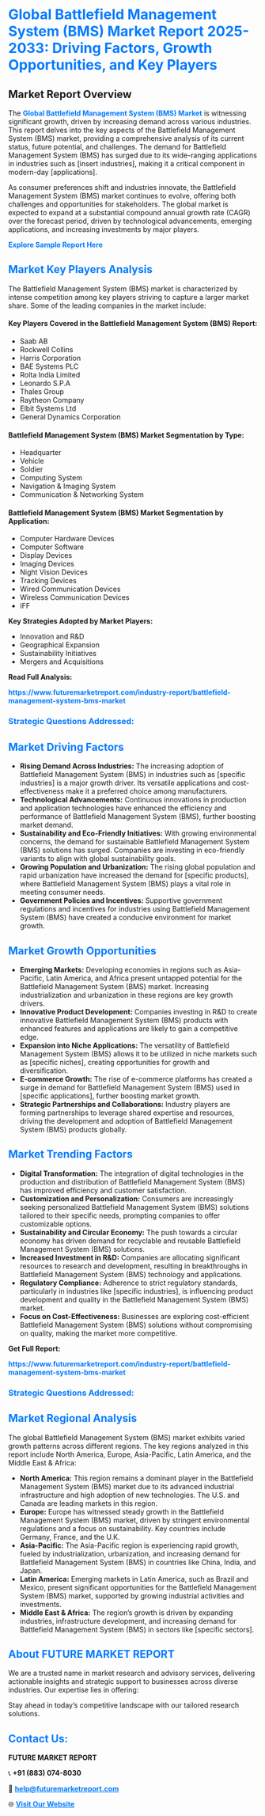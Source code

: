 <h1 style="color: #007BFF;">Global Battlefield Management System (BMS) Market Report 2025-2033: Driving Factors, Growth Opportunities, and Key Players</h1>

<section id="overview">
<h2>Market Report Overview</h2>
<p>The <a href="https://www.futuremarketreport.com/industry-report/battlefield-management-system-bms-market" style="color: #007BFF; text-decoration: none;"><strong>Global Battlefield Management System (BMS) Market</strong></a> is witnessing significant growth, driven by increasing demand across various industries. This report delves into the key aspects of the Battlefield Management System (BMS) market, providing a comprehensive analysis of its current status, future potential, and challenges. The demand for Battlefield Management System (BMS) has surged due to its wide-ranging applications in industries such as [insert industries], making it a critical component in modern-day [applications].</p>
<p>As consumer preferences shift and industries innovate, the Battlefield Management System (BMS) market continues to evolve, offering both challenges and opportunities for stakeholders. The global market is expected to expand at a substantial compound annual growth rate (CAGR) over the forecast period, driven by technological advancements, emerging applications, and increasing investments by major players.</p>
</section>

<section id="overview">
<p><a href="https://www.futuremarketreport.com/request-sample/reportId=89663" style="color: #007BFF; text-decoration: none;"><strong>Explore Sample Report Here</strong></a></p>
</section>

<section id="key-players">
<h2 style="color: #007BFF;">Market Key Players Analysis</h2>
<p>The Battlefield Management System (BMS) market is characterized by intense competition among key players striving to capture a larger market share. Some of the leading companies in the market include:</p>
<h4>Key Players Covered in the Battlefield Management System (BMS) Report:</h4>
<ul><li>Saab AB</li><li>Rockwell Collins</li><li>Harris Corporation</li><li>BAE Systems PLC</li><li>Rolta India Limited</li><li>Leonardo S.P.A</li><li>Thales Group</li><li>Raytheon Company</li><li>Elbit Systems Ltd</li><li>General Dynamics Corporation</li></ul>
<h4>Battlefield Management System (BMS) Market Segmentation by Type:</h4>
<ul><li>Headquarter</li><li>Vehicle</li><li>Soldier</li><li>Computing System</li><li>Navigation &amp; Imaging System</li><li>Communication &amp; Networking System</li></ul>

<h4>Battlefield Management System (BMS) Market Segmentation by Application:</h4>
<ul><li>Computer Hardware Devices</li><li>Computer Software</li><li>Display Devices</li><li>Imaging Devices</li><li>Night Vision Devices</li><li>Tracking Devices</li><li>Wired Communication Devices</li><li>Wireless Communication Devices</li><li>IFF</li></ul>
<p><strong>Key Strategies Adopted by Market Players:</strong></p>
<ul>
<li>Innovation and R&D</li>
<li>Geographical Expansion</li>
<li>Sustainability Initiatives</li>
<li>Mergers and Acquisitions</li>
</ul>
</section>

<section>
<p><strong>Read Full Analysis: </strong></p><a href="https://www.futuremarketreport.com/industry-report/battlefield-management-system-bms-market" style="color: #007BFF; text-decoration: none;"><strong>https://www.futuremarketreport.com/industry-report/battlefield-management-system-bms-market</strong></a>
<h3 style="color: #007BFF;">Strategic Questions Addressed:</h3>
</section>

<section id="driving-factors">
<h2 style="color: #007BFF;">Market Driving Factors</h2>
<ul>
<li><strong>Rising Demand Across Industries:</strong> The increasing adoption of Battlefield Management System (BMS) in industries such as [specific industries] is a major growth driver. Its versatile applications and cost-effectiveness make it a preferred choice among manufacturers.</li>
<li><strong>Technological Advancements:</strong> Continuous innovations in production and application technologies have enhanced the efficiency and performance of Battlefield Management System (BMS), further boosting market demand.</li>
<li><strong>Sustainability and Eco-Friendly Initiatives:</strong> With growing environmental concerns, the demand for sustainable Battlefield Management System (BMS) solutions has surged. Companies are investing in eco-friendly variants to align with global sustainability goals.</li>
<li><strong>Growing Population and Urbanization:</strong> The rising global population and rapid urbanization have increased the demand for [specific products], where Battlefield Management System (BMS) plays a vital role in meeting consumer needs.</li>
<li><strong>Government Policies and Incentives:</strong> Supportive government regulations and incentives for industries using Battlefield Management System (BMS) have created a conducive environment for market growth.</li>
</ul>
</section>

<section id="growth-opportunities">
<h2 style="color: #007BFF;">Market Growth Opportunities</h2>
<ul>
<li><strong>Emerging Markets:</strong> Developing economies in regions such as Asia-Pacific, Latin America, and Africa present untapped potential for the Battlefield Management System (BMS) market. Increasing industrialization and urbanization in these regions are key growth drivers.</li>
<li><strong>Innovative Product Development:</strong> Companies investing in R&D to create innovative Battlefield Management System (BMS) products with enhanced features and applications are likely to gain a competitive edge.</li>
<li><strong>Expansion into Niche Applications:</strong> The versatility of Battlefield Management System (BMS) allows it to be utilized in niche markets such as [specific niches], creating opportunities for growth and diversification.</li>
<li><strong>E-commerce Growth:</strong> The rise of e-commerce platforms has created a surge in demand for Battlefield Management System (BMS) used in [specific applications], further boosting market growth.</li>
<li><strong>Strategic Partnerships and Collaborations:</strong> Industry players are forming partnerships to leverage shared expertise and resources, driving the development and adoption of Battlefield Management System (BMS) products globally.</li>
</ul>
</section>

<section id="trending-factors">
<h2 style="color: #007BFF;">Market Trending Factors</h2>
<ul>
<li><strong>Digital Transformation:</strong> The integration of digital technologies in the production and distribution of Battlefield Management System (BMS) has improved efficiency and customer satisfaction.</li>
<li><strong>Customization and Personalization:</strong> Consumers are increasingly seeking personalized Battlefield Management System (BMS) solutions tailored to their specific needs, prompting companies to offer customizable options.</li>
<li><strong>Sustainability and Circular Economy:</strong> The push towards a circular economy has driven demand for recyclable and reusable Battlefield Management System (BMS) solutions.</li>
<li><strong>Increased Investment in R&D:</strong> Companies are allocating significant resources to research and development, resulting in breakthroughs in Battlefield Management System (BMS) technology and applications.</li>
<li><strong>Regulatory Compliance:</strong> Adherence to strict regulatory standards, particularly in industries like [specific industries], is influencing product development and quality in the Battlefield Management System (BMS) market.</li>
<li><strong>Focus on Cost-Effectiveness:</strong> Businesses are exploring cost-efficient Battlefield Management System (BMS) solutions without compromising on quality, making the market more competitive.</li>
</ul>
</section>

<section>
<p><strong>Get Full Report: </strong></p><a href="https://www.futuremarketreport.com/industry-report/battlefield-management-system-bms-market" style="color: #007BFF; text-decoration: none;"><strong>https://www.futuremarketreport.com/industry-report/battlefield-management-system-bms-market</strong></a>
<h3 style="color: #007BFF;">Strategic Questions Addressed:</h3>
</section>


<section id="regional-analysis">
<h2 style="color: #007BFF;">Market Regional Analysis</h2>
<p>The global Battlefield Management System (BMS) market exhibits varied growth patterns across different regions. The key regions analyzed in this report include North America, Europe, Asia-Pacific, Latin America, and the Middle East & Africa:</p>
<ul>
<li><strong>North America:</strong> This region remains a dominant player in the Battlefield Management System (BMS) market due to its advanced industrial infrastructure and high adoption of new technologies. The U.S. and Canada are leading markets in this region.</li>
<li><strong>Europe:</strong> Europe has witnessed steady growth in the Battlefield Management System (BMS) market, driven by stringent environmental regulations and a focus on sustainability. Key countries include Germany, France, and the U.K.</li>
<li><strong>Asia-Pacific:</strong> The Asia-Pacific region is experiencing rapid growth, fueled by industrialization, urbanization, and increasing demand for Battlefield Management System (BMS) in countries like China, India, and Japan.</li>
<li><strong>Latin America:</strong> Emerging markets in Latin America, such as Brazil and Mexico, present significant opportunities for the Battlefield Management System (BMS) market, supported by growing industrial activities and investments.</li>
<li><strong>Middle East & Africa:</strong> The region’s growth is driven by expanding industries, infrastructure development, and increasing demand for Battlefield Management System (BMS) in sectors like [specific sectors].</li>
</ul>
</section>

<footer>
<h2 style="color: #007BFF;">About FUTURE MARKET REPORT</h2>
<p>We are a trusted name in market research and advisory services, delivering actionable insights and strategic support to businesses across diverse industries. Our expertise lies in offering:</p>

<p>Stay ahead in today’s competitive landscape with our tailored research solutions.</p>

<h2 style="color: #007BFF;">Contact Us:</h2>
<p><strong>FUTURE MARKET REPORT</strong></p>
<p>📞 <strong>+91 (883) 074-8030</strong></p>
<p>📧 <strong><a href="mailto:help@futuremarketreport.com" style="color: #007BFF;">help@futuremarketreport.com</a></strong></p>
<p>🌐 <strong><a href="https://www.futuremarketreport.com/" style="color: #007BFF;">Visit Our Website</a></strong></p>
</footer>